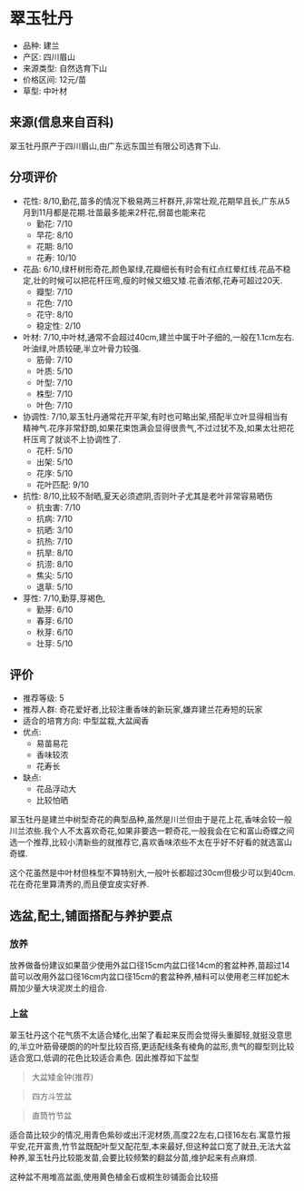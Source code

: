 # 翠玉牡丹

+ 品种: 建兰
+ 产区: 四川眉山
+ 来源类型: 自然选育下山
+ 价格区间: 12元/苗
+ 草型: 中叶材

## 来源(信息来自百科)

翠玉牡丹原产于四川眉山,由广东远东国兰有限公司选育下山.

## 分项评价

+ 花性: 8/10,勤花,苗多的情况下极易两三杆群开,非常壮观,花期早且长,广东从5月到11月都是花期.壮苗最多能来2杆花,弱苗也能来花
    + 勤花: 7/10
    + 早花: 8/10
    + 花期: 8/10
    + 花寿: 10/10
+ 花品: 6/10,绿杆树形奇花,颜色翠绿,花瓣细长有时会有红点红晕红线.花品不稳定,壮的时候可以把花杆压弯,瘦的时候又细又矮.花香浓郁,花寿可超过20天.
    + 瓣型: 7/10
    + 花色: 7/10
    + 花守: 8/10
    + 稳定性: 2/10
+ 叶材: 7/10,中叶材,通常不会超过40cm,建兰中属于叶子细的,一般在1.1cm左右.叶油绿,叶质较硬,半立叶骨力较强.
    + 筋骨: 7/10
    + 叶质: 5/10
    + 叶型: 7/10
    + 株型: 7/10
    + 叶色: 7/10
+ 协调性: 7/10,翠玉牡丹通常花开平架,有时也可略出架,搭配半立叶显得相当有精神气.花序非常舒朗,如果花束饱满会显得很贵气,不过过犹不及,如果太壮把花杆压弯了就谈不上协调性了.
    + 花杆: 5/10
    + 出架: 5/10
    + 花序: 5/10
    + 花叶匹配: 9/10
+ 抗性: 8/10,比较不耐晒,夏天必须遮阴,否则叶子尤其是老叶非常容易晒伤
    + 抗虫害: 7/10
    + 抗病: 7/10
    + 抗晒: 3/10
    + 抗热: 7/10
    + 抗旱: 8/10
    + 抗涝: 8/10
    + 焦尖: 5/10
    + 退草: 5/10
+ 芽性: 7/10,勤芽,芽褐色,
    + 勤芽: 6/10
    + 春芽: 6/10
    + 秋芽: 6/10
    + 壮芽: 5/10

## 评价

+ 推荐等级: 5
+ 推荐人群: 奇花爱好者,比较注重香味的新玩家,嫌弃建兰花寿短的玩家
+ 适合的培育方向: 中型盆栽,大盆闻香
+ 优点:
    + 易苗易花
    + 香味较浓
    + 花寿长
+ 缺点:
    + 花品浮动大
    + 比较怕晒

翠玉牡丹是建兰中树型奇花的典型品种,虽然是川兰但由于是花上花,香味会较一般川兰浓些.我个人不太喜欢奇花,如果非要选一颗奇花,一般我会在它和富山奇蝶之间选一个推荐,比较小清新些的就推荐它,喜欢香味浓些不太在乎好不好看的就选富山奇蝶.

这个花虽然是中叶材但株型不算特别大,一般叶长都超过30cm但极少可以到40cm.花在奇花里算清秀的,而且便宜皮实好养.


## 选盆,配土,铺面搭配与养护要点

### 放养

放养做备份建议如果苗少使用外盆口径15cm内盆口径14cm的套盆种养,苗超过14苗可以改用外盆口径16cm内盆口径15cm的套盆种养,植料可以使用老三样加蛇木屑加少量大块泥炭土的组合.

### 上盆

翠玉牡丹这个花气质不太适合矮化,出架了看起来反而会觉得头重脚轻,就挺没意思的,半立叶筋骨硬朗的的叶型比较百搭,更适配线条有棱角的盆形,贵气的瓣型则比较适合宽口,低调的花色比较适合素色.
因此推荐如下盆型

> 大盆矮金钟(推荐)


> 四方斗笠盆


> 直筒竹节盆

适合苗比较少的情况,用青色紫砂或出汗泥材质,高度22左右,口径16左右.寓意竹报平安,花开富贵,竹节盆既配叶型又配花型,本来最好,但这种盆口宽了就丑,无法大盆种养,翠玉牡丹比较能发苗,会要比较频繁的翻盆分苗,维护起来有点麻烦.

这种盆不用堆高盆面,使用黄色植金石或桐生砂铺面会比较搭

